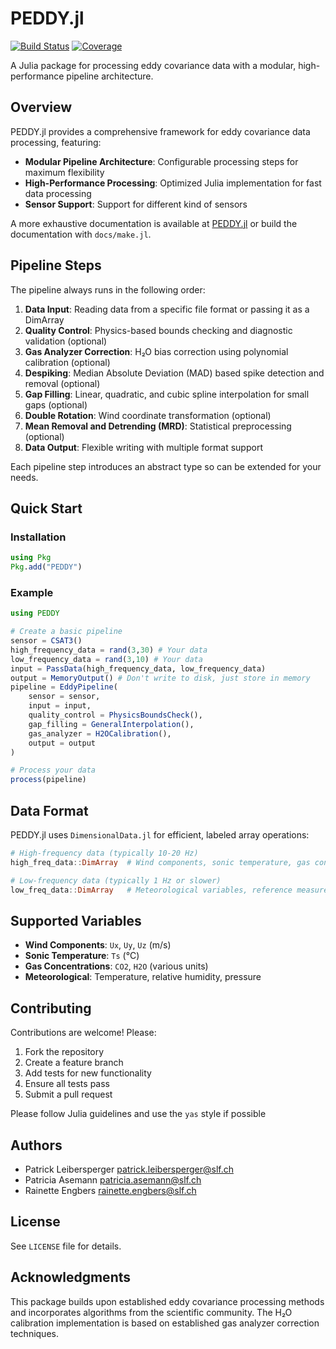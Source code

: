 # PEDDY.jl

[![Build Status](https://gitlabext.wsl.ch/patrick.leibersperger/peddy.jl/badges/main/pipeline.svg)](https://gitlabext.wsl.ch/patrick.leibersperger/peddy.jl/pipelines)
[![Coverage](https://gitlabext.wsl.ch/patrick.leibersperger/peddy.jl/badges/main/coverage.svg)](https://gitlabext.wsl.ch/patrick.leibersperger/peddy.jl/commits/main)

A Julia package for processing eddy covariance data with a modular, high-performance pipeline architecture.

## Overview

PEDDY.jl provides a comprehensive framework for eddy covariance data processing, featuring:

- **Modular Pipeline Architecture**: Configurable processing steps for maximum flexibility
- **High-Performance Processing**: Optimized Julia implementation for fast data processing
- **Sensor Support**: Support for different kind of sensors

A more exhaustive documentation is available at [PEDDY.jl](MISSING) or build the documentation with `docs/make.jl`.

## Pipeline Steps

The pipeline always runs in the following order:

1. **Data Input**: Reading data from a specific file format or passing it as a DimArray
2. **Quality Control**: Physics-based bounds checking and diagnostic validation (optional)
3. **Gas Analyzer Correction**: H₂O bias correction using polynomial calibration (optional)
4. **Despiking**: Median Absolute Deviation (MAD) based spike detection and removal (optional)
5. **Gap Filling**: Linear, quadratic, and cubic spline interpolation for small gaps (optional)
6. **Double Rotation**: Wind coordinate transformation (optional)
7. **Mean Removal and Detrending (MRD)**: Statistical preprocessing (optional)
8. **Data Output**: Flexible writing with multiple format support

Each pipeline step introduces an abstract type so can be extended for your needs.

## Quick Start

### Installation

```julia
using Pkg
Pkg.add("PEDDY")
```

### Example

```julia
using PEDDY

# Create a basic pipeline
sensor = CSAT3()
high_frequency_data = rand(3,30) # Your data
low_frequency_data = rand(3,10) # Your data
input = PassData(high_frequency_data, low_frequency_data)
output = MemoryOutput() # Don't write to disk, just store in memory
pipeline = EddyPipeline(
    sensor = sensor,
    input = input,
    quality_control = PhysicsBoundsCheck(),
    gap_filling = GeneralInterpolation(),
    gas_analyzer = H2OCalibration(),
    output = output
)

# Process your data
process(pipeline)
```

## Data Format

PEDDY.jl uses `DimensionalData.jl` for efficient, labeled array operations:

```julia
# High-frequency data (typically 10-20 Hz)
high_freq_data::DimArray  # Wind components, sonic temperature, gas concentrations

# Low-frequency data (typically 1 Hz or slower)  
low_freq_data::DimArray   # Meteorological variables, reference measurements
```

## Supported Variables

- **Wind Components**: `Ux`, `Uy`, `Uz` (m/s)
- **Sonic Temperature**: `Ts` (°C)
- **Gas Concentrations**: `CO2`, `H2O` (various units)
- **Meteorological**: Temperature, relative humidity, pressure

## Contributing

Contributions are welcome! Please:

1. Fork the repository
2. Create a feature branch
3. Add tests for new functionality
4. Ensure all tests pass
5. Submit a pull request

Please follow Julia guidelines and use the `yas` style if possible

## Authors

- Patrick Leibersperger <patrick.leibersperger@slf.ch>
- Patricia Asemann <patricia.asemann@slf.ch>
- Rainette Engbers <rainette.engbers@slf.ch>

## License

See `LICENSE` file for details.

## Acknowledgments

This package builds upon established eddy covariance processing methods and incorporates algorithms from the scientific community. The H₂O calibration implementation is based on established gas analyzer correction techniques.
